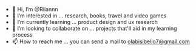 - 👋 Hi, I’m @Riiannn
- 👀 I’m interested in ... research, books, travel and video games
- 🌱 I’m currently learning ... product design and ux research 
- 💞️ I’m looking to collaborate on ... projects that'll aid in my learning process
- 📫 How to reach me ... you can send a mail to olabisibello7@gmail.com

<!---
Riiannn/Riiannn is a ✨ special ✨ repository because its `README.md` (this file) appears on your GitHub profile.
You can click the Preview link to take a look at your changes.
--->
